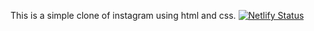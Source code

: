 This is a simple clone of instagram using html and css.
[![Netlify Status](https://api.netlify.com/api/v1/badges/672bdf0e-c6ef-4dbb-93c4-31688b29281d/deploy-status)](https://app.netlify.com/sites/statuesque-cranachan-46caa2/deploys)

